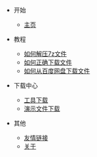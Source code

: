 - 开始
    - [主页](/index)

- 教程
    - [如何解压7z文件](/help/how-to-unzip)
    - [如何正确下载文件](/help/how-to-download)
    - [如何从百度网盘下载文件](/help/baidupan)

- 下载中心
    - [工具下载](/tools/download)
    - [演示文件下载](/demo-download)

- 其他
    - [友情链接](/friendlink)
    - [关于](/about)
